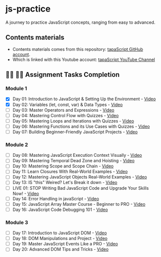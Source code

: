 # js-practice

A journey to practice JavaScript concepts, ranging from easy to advanced.

## Contents materials

- Contents materials comes from this repository: [tapaScript GitHub account](https://youtube.com/tapasadhikary).
- Which is linked with this Youtube account: [tapaScript YouTube Channel](https://youtube.com/tapasadhikary)

## **👩‍💻 🧑‍💻 Assignment Tasks Completion**

### Module 1

- [x] Day 01: Introduction to JavaScript & Setting Up the Environment - [Video](https://youtu.be/t8QXF85YovE)
- [x] Day 02: Variables (let, const, var) & Data Types - [Video](https://www.youtube.com/watch?v=tVqy4Tw0i64)
- [ ] Day 03: Master Operators and Expressions - [Video](https://youtu.be/vI95K-_JLOw)
- [ ] Day 04: Mastering Control Flow with Quizzes - [Video](https://youtu.be/Fn_DhBu3VyU)
- [ ] Day 05: Mastering Loops and Iterations with Quizzes - [Video](https://youtu.be/MDR43-2GvtA)
- [ ] Day 06: Mastering Functions and its Use Cases with Quizzes - [Video](https://youtu.be/6UJ9SyHvkJY)
- [ ] Day 07: Building Beginner-Friendly JavaScript Projects - [Video](https://youtu.be/fydbEttef04)

### Module 2

- [ ] Day 08: Mastering JavaScript Execution Context Visually - [Video](https://youtu.be/ylx5F7hbzVQ)
- [ ] Day 09: Mastering Temporal Dead Zone and Hoisting - [Video](https://youtu.be/OqMxh1QdYEg)
- [ ] Day 10: Mastering Scope and Scope Chain - [Video](https://youtu.be/14H2TsrjcLo)
- [ ] Day 11: Learn Closures With Real-World Examples - [Video](https://youtu.be/lA7CGz3iHyI)
- [ ] Day 12: Mastering JavaScript Objects Real-World Examples - [Video](https://youtu.be/c5vEfYj5yZM)
- [ ] Day 13: IS "this" Weired? Let's Break it down - [Video](https://youtu.be/t8QXF85YovE)
- [ ] LIVE 01: STOP Writing Bad JavaScript Code and Upgrade Your Skills Now! - [Video](https://www.youtube.com/watch?v=1XW_g3Ik3l8)
- [ ] Day 14: Error Handling in javaScript - [Video](https://youtu.be/XpMW-gxNYD8)
- [ ] Day 15: JavaScript Array Master Course - Beginner to PRO - [Video](https://youtu.be/t05NguKFKo0)
- [ ] Day 16: JavaScript Code Debugging 101 - [Video](https://youtu.be/VInAd-GJZec)

### Module 3

- [ ] Day 17: Introduction to JavaScript DOM - [Video](https://youtu.be/F4mVSaj6uls)
- [ ] Day 18: DOM Manipulations and Project - [Video](https://www.youtube.com/watch?v=BoYgn_Mf0hA)
- [ ] Day 19: Master JavaScript Events Like a PRO - [Video](https://youtu.be/ybgI5vVE668)
- [ ] Day 20: Advanced DOM Tips and Tricks - [Video](https://youtu.be/aNhPav1DgTY)
